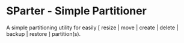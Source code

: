 # SParter - Simple Partitioner

A simple partitioning utility for easily [ resize | move | create | delete | backup | restore ] partition(s).

